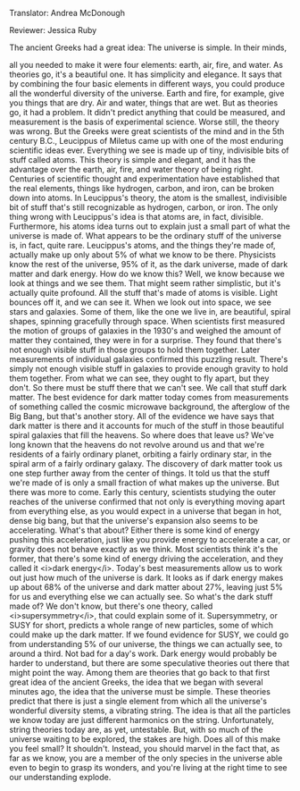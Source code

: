 

Translator: Andrea McDonough

Reviewer: Jessica Ruby

The ancient Greeks had a great idea:
The universe is simple.
In their minds,

all you needed to make it were four elements:
earth,
air,
fire,
and water.
As theories go, it&#39;s a beautiful one.
It has simplicity and elegance.
It says that by combining
the four basic elements in different ways,
you could produce all the wonderful diversity of the universe.
Earth and fire, for example,
give you things that are dry.
Air and water, things that are wet.
But as theories go, it had a problem.
It didn&#39;t predict anything that could be measured,
and measurement is the basis of experimental science.
Worse still, the theory was wrong.
But the Greeks were great scientists of the mind
and in the 5th century B.C.,
Leucippus of Miletus came up
with one of the most enduring scientific ideas ever.
Everything we see is made up
of tiny, indivisible bits of stuff called atoms.
This theory is simple and elegant,
and it has the advantage
over the earth, air, fire, and water theory
of being right.
Centuries of scientific thought and experimentation
have established that the real elements,
things like hydrogen,
carbon,
and iron,
can be broken down into atoms.
In Leucippus&#39;s theory, the atom is the smallest,
indivisible bit of stuff that&#39;s still recognizable
as hydrogen,
carbon,
or iron.
The only thing wrong with Leucippus&#39;s idea
is that atoms are, in fact, divisible.
Furthermore, his atoms idea turns out
to explain just a small part
of what the universe is made of.
What appears to be the ordinary stuff of the universe
is, in fact, quite rare.
Leucippus&#39;s atoms, and the things they&#39;re made of,
actually make up only about 5%
of what we know to be there.
Physicists know the rest of the universe,
95% of it,
as the dark universe,
made of dark matter and dark energy.
How do we know this?
Well, we know because we look at things
and we see them.
That might seem rather simplistic,
but it&#39;s actually quite profound.
All the stuff that&#39;s made of atoms is visible.
Light bounces off it, and we can see it.
When we look out into space,
we see stars and galaxies.
Some of them, like the one we live in,
are beautiful, spiral shapes, spinning gracefully through space.
When scientists first measured the motion
of groups of galaxies in the 1930&#39;s
and weighed the amount of matter they contained,
they were in for a surprise.
They found that there&#39;s not enough visible stuff
in those groups to hold them together.
Later measurements of individual galaxies
confirmed this puzzling result.
There&#39;s simply not enough visible stuff in galaxies
to provide enough gravity to hold them together.
From what we can see,
they ought to fly apart, but they don&#39;t.
So there must be stuff there
that we can&#39;t see.
We call that stuff dark matter.
The best evidence for dark matter today
comes from measurements of something
called the cosmic microwave background,
the afterglow of the Big Bang,
but that&#39;s another story.
All of the evidence we have
says that dark matter is there
and it accounts for much of the stuff
in those beautiful spiral galaxies
that fill the heavens.
So where does that leave us?
We&#39;ve long known that the heavens
do not revolve around us
and that we&#39;re residents of a fairly ordinary planet,
orbiting a fairly ordinary star,
in the spiral arm of a fairly ordinary galaxy.
The discovery of dark matter took us
one step further away from the center of things.
It told us that the stuff we&#39;re made of
is only a small fraction of what makes up the universe.
But there was more to come.
Early this century,
scientists studying the outer reaches of the universe
confirmed that not only is everything moving apart
from everything else,
as you would expect in a universe
that began in hot, dense big bang,
but that the universe&#39;s expansion
also seems to be accelerating.
What&#39;s that about?
Either there is some kind of energy
pushing this acceleration,
just like you provide energy to accelerate a car,
or gravity does not behave exactly as we think.
Most scientists think it&#39;s the former,
that there&#39;s some kind of energy driving the acceleration,
and they called it &lt;i&gt;dark energy&lt;/i&gt;.
Today&#39;s best measurements allow us to work out
just how much of the universe is dark.
It looks as if dark energy makes up
about 68% of the universe
and dark matter about 27%,
leaving just 5% for us
and everything else we can actually see.
So what&#39;s the dark stuff made of?
We don&#39;t know,
but there&#39;s one theory, called &lt;i&gt;supersymmetry&lt;/i&gt;,
that could explain some of it.
Supersymmetry, or SUSY for short,
predicts a whole range of new particles,
some of which could make up the dark matter.
If we found evidence for SUSY,
we could go from understanding 5% of our universe,
the things we can actually see,
to around a third.
Not bad for a day&#39;s work.
Dark energy would probably be harder to understand,
but there are some speculative theories out there
that might point the way.
Among them are theories that go back
to that first great idea of the ancient Greeks,
the idea that we began with several minutes ago,
the idea that the universe must be simple.
These theories predict that there is just a single element
from which all the universe&#39;s wonderful diversity stems,
a vibrating string.
The idea is that all the particles we know today
are just different harmonics on the string.
Unfortunately, string theories today
are, as yet, untestable.
But, with so much of the universe waiting to be explored,
the stakes are high.
Does all of this make you feel small?
It shouldn&#39;t.
Instead, you should marvel
in the fact that, as far as we know,
you are a member of the only species in the universe
able even to begin to grasp its wonders,
and you&#39;re living at the right time
to see our understanding explode.

